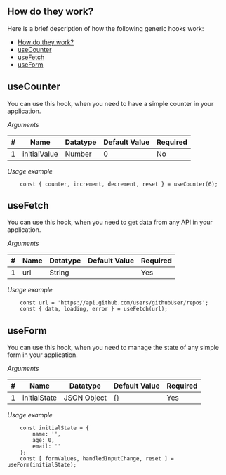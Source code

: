 ## How do they work?

Here is a brief description of how the following generic hooks work:

- [How do they work?](#how-do-they-work)
- [useCounter](#usecounter)
- [useFetch](#usefetch)
- [useForm](#useform)

## useCounter

You can use this hook, when you need to have a simple counter in your application.

*Arguments*

| # |      Name      |  Datatype   |  Default Value  |  Required  | 
| - | -------------- | ----------- | --------------- | ---------- |
| 1 | initialValue   | Number      | 0               | No         |

*Usage example*

```
    const { counter, increment, decrement, reset } = useCounter(6);
```

## useFetch

You can use this hook, when you need to get data from any API in your application.

*Arguments*

| # |      Name      |  Datatype   |  Default Value  |  Required  | 
| - | -------------- | ----------- | --------------- | ---------- |
| 1 | url            | String      |                 | Yes        |

*Usage example*

```
    const url = 'https://api.github.com/users/githubUser/repos';
    const { data, loading, error } = useFetch(url);
```

## useForm

You can use this hook, when you need to manage the state of any simple form in your application.

*Arguments*

| # |      Name      |  Datatype   |  Default Value  |  Required  | 
| - | -------------- | ----------- | --------------- | ---------- |
| 1 | initialState   | JSON Object | {}              | Yes        |

*Usage example*

```
    const initialState = {
        name: '',
        age: 0,
        email: ''
    };
    const [ formValues, handledInputChange, reset ] = useForm(initialState);
```